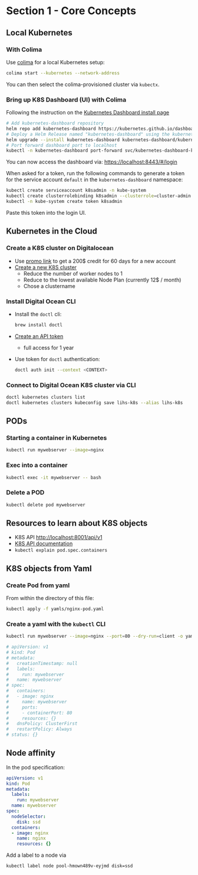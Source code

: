 # Section 1 - Core Concepts

## Local Kubernetes

### With Colima

Use [colima](https://github.com/abiosoft/colima) for a local Kubernetes setup:

```bash
colima start --kubernetes --network-address
```

You can then select the colima-provisioned cluster via `kubectx`.

### Bring up K8S Dashboard (UI) with Colima

Following the instruction on the [Kubernetes Dashboard install page](https://kubernetes.io/docs/tasks/access-application-cluster/web-ui-dashboard/)

```bash
# Add kubernetes-dashboard repository
helm repo add kubernetes-dashboard https://kubernetes.github.io/dashboard/
# Deploy a Helm Release named "kubernetes-dashboard" using the kubernetes-dashboard chart
helm upgrade --install kubernetes-dashboard kubernetes-dashboard/kubernetes-dashboard --create-namespace --namespace kubernetes-dashboard
# Port forward dashboard port to localhost
kubectl -n kubernetes-dashboard port-forward svc/kubernetes-dashboard-kong-proxy 8443:443
```

You can now access the dashboard via: [https://localhost:8443/#/login](https://localhost:8443/#/login)

When asked for a token, run the following commands to generate a token for the service account `default` in the `kubernetes-dashboard` namespace:

```bash
kubectl create serviceaccount k8sadmin -n kube-system
kubectl create clusterrolebinding k8sadmin --clusterrole=cluster-admin --serviceaccount=kube-system:k8sadmin
kubectl -n kube-system create token k8sadmin
```

Paste this token into the login UI.

## Kubernetes in the Cloud

### Create a K8S cluster on Digitalocean

- Use [promo link](https://cloud.digitalocean.com/registrations/new?refcode=f6fcd01aaffb) to get a 200$ credit for 60 days for a new account
- [Create a new K8S cluster](https://cloud.digitalocean.com/kubernetes/clusters/new)
  - Reduce the number of worker nodes to 1
  - Reduce to the lowest available Node Plan (currently 12$ / month)
  - Chose a clustername

### Install Digital Ocean CLI

- Install the `doctl` cli:

    ```bash
    brew install doctl
    ```

- [Create an API token](https://cloud.digitalocean.com/account/api/tokens/new)
  - full access for 1 year

- Use token for `doctl` authentication:

    ```bash
    doctl auth init --context <CONTEXT>
    ```

### Connect to Digital Ocean K8S cluster via CLI

```bash
doctl kubernetes clusters list
doctl kubernetes clusters kubeconfig save lihs-k8s --alias lihs-k8s
```

## PODs

### Starting a container in Kubernetes

```bash
kubectl run mywebserver --image=nginx
```

### Exec into a container

```bash
kubectl exec -it mywebserver -- bash
```

### Delete a POD

```bash
kubectl delete pod mywebserver
```

## Resources to learn about K8S objects

- K8S API [http://localhost:8001/api/v1](http://localhost:8001/api/v1)
- [K8S API documentation](https://kubernetes.io/docs/reference/generated/kubernetes-api/v1.27/)
- `kubectl explain pod.spec.containers`

## K8S objects from  Yaml

### Create Pod from yaml

From within the directory of this file:

```bash
kubectl apply -f yamls/nginx-pod.yaml
```

### Create a yaml with the `kubectl` CLI

```bash
kubectl run mywebserver --image=nginx --port=80 --dry-run=client -o yaml

# apiVersion: v1
# kind: Pod
# metadata:
#   creationTimestamp: null
#   labels:
#     run: mywebserver
#   name: mywebserver
# spec:
#   containers:
#   - image: nginx
#     name: mywebserver
#     ports:
#     - containerPort: 80
#     resources: {}
#   dnsPolicy: ClusterFirst
#   restartPolicy: Always
# status: {}
```

## Node affinity

In the pod specification:

```yaml
apiVersion: v1
kind: Pod
metadata:
  labels:
    run: mywebserver
  name: mywebserver
spec:
  nodeSelector:
    disk: ssd
  containers:
  - image: nginx
    name: nginx
    resources: {}
```

Add a label to a node via

```bash
kubectl label node pool-hmown489v-eyjmd disk=ssd
```

